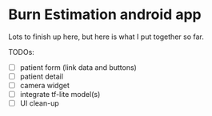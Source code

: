 # Burn Estimation android app

Lots to finish up here, but here is what I put together so far.

TODOs:
- [ ] patient form (link data and buttons)
- [ ] patient detail  
- [ ] camera widget
- [ ] integrate tf-lite model(s)
- [ ] UI clean-up